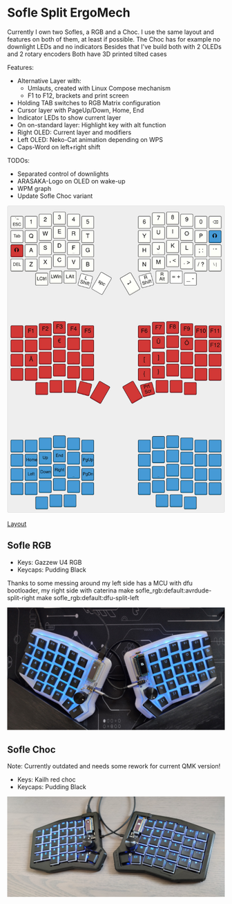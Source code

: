 # Sofle Split ErgoMech

Currently I own two Sofles, a RGB and a Choc. I use the same layout and features on both of them, at least if possible. The Choc has for example no downlight LEDs and no indicators
Besides that I've build both with 2 OLEDs and 2 rotary encoders
Both have 3D printed tilted cases

Features:
- Alternative Layer with:
  - Umlauts, created with Linux Compose mechanism
  - F1 to F12, brackets and print screen
- Holding TAB switches to RGB Matrix configuration
- Cursor layer with PageUp/Down, Home, End
- Indicator LEDs to show current layer
- On on-standard layer: Highlight key with alt function
- Right OLED: Current layer and modifiers
- Left OLED: Neko-Cat animation depending on WPS
- Caps-Word on left+right shift

TODOs:
- Separated control of downlights
- ARASAKA-Logo on OLED on wake-up
- WPM graph
- Update Sofle Choc variant

![Sofle](soflekeyboard.jpg)

[Layout](http://www.keyboard-layout-editor.com/#/gists/1e62fbb4f1adce56eced4e547606cf52)

## Sofle RGB

 - Keys: Gazzew U4 RGB
 - Keycaps: Pudding Black
 
Thanks to some messing around my left side has a MCU with dfu bootloader, my right side with caterina
make sofle_rgb:default:avrdude-split-right
make sofle_rgb:default:dfu-split-left

![SofleRGB](sofle_rgb.jpg)

## Sofle Choc

Note: Currently outdated and needs some rework for current QMK version!

- Keys: Kailh red choc
- Keycaps: Pudding Black

![SofleChoc](sofle_choc.jpg)

